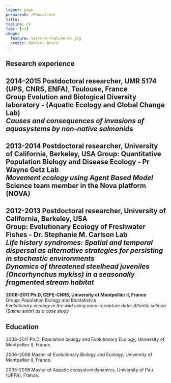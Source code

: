 ```yaml
---
layout: page
permalink: /Education/
title: 
tagline: CV
tags: [cv]
image:
  feature: texture-feature-05.jpg
  credit: Mathieu Buoro
---
```



## Research experience 

**2014–2015 Postdoctoral researcher, UMR 5174 (UPS, CNRS, ENFA), Toulouse, France**  
Group Evolution and Biological Diversity laboratory - (Aquatic Ecology and Global Change  Lab)  
*Causes and consequences of invasions of aquasystems by non-native salmonids*  
--

**2013-2014 Postdoctoral researcher, University of California, Berkeley, USA**
Group: Quantitative Population Biology and Disease Ecology - Pr Wayne Getz Lab  
*Movement ecology using Agent Based Model*  
Science team member in the Nova platform (NOVA)  
--

**2012-2013 Postdoctoral researcher, University of California, Berkeley, USA**  
Group: Evolutionary Ecology of Freshwater Fishes - Dr. Stephanie M. Carlson Lab  
 *Life history syndromes: Spatial and temporal dispersal as alternative strategies for persisting in stochastic environments*  
 *Dynamics of threatened steelhead juveniles (Oncorhynchus mykiss) in a seasonally fragmented stream habitat*  
--

**2008–2011 Ph.D, CEFE-CNRS, University of Montpellier II, France**  
Group: Population Biology and Biostatistics  
*Evolutionary ecology in the wild using mark-recapture data: Atlantic salmon (Salmo salar) as a case study*  

## Education  

2008–2011 Ph.D, Population biology and Evolutionary Ecology, University of Montpellier II, France.   


2006–2008 Master of Evolutionary Biology and Ecology, University of Montpellier II, France.  


2005–2006 Master of Aquatic ecosystem dynamics, University of Pau (UPPA), France.  

